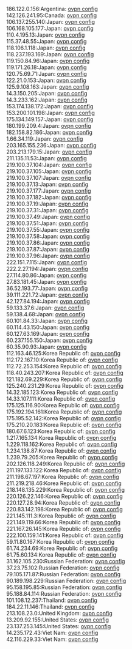 186.122.0.156:Argentina: [ovpn config](vpn/186_122_0_156.ovpn)  
142.126.241.95:Canada: [ovpn config](vpn/142_126_241_95.ovpn)  
106.137.255.140:Japan: [ovpn config](vpn/106_137_255_140.ovpn)  
106.168.105.177:Japan: [ovpn config](vpn/106_168_105_177.ovpn)  
110.4.195.13:Japan: [ovpn config](vpn/110_4_195_13.ovpn)  
115.37.48.55:Japan: [ovpn config](vpn/115_37_48_55.ovpn)  
118.106.1.118:Japan: [ovpn config](vpn/118_106_1_118.ovpn)  
118.237.193.169:Japan: [ovpn config](vpn/118_237_193_169.ovpn)  
119.150.84.96:Japan: [ovpn config](vpn/119_150_84_96.ovpn)  
119.171.26.18:Japan: [ovpn config](vpn/119_171_26_18.ovpn)  
120.75.69.71:Japan: [ovpn config](vpn/120_75_69_71.ovpn)  
122.21.0.153:Japan: [ovpn config](vpn/122_21_0_153.ovpn)  
125.9.108.163:Japan: [ovpn config](vpn/125_9_108_163.ovpn)  
14.3.150.205:Japan: [ovpn config](vpn/14_3_150_205.ovpn)  
14.3.233.162:Japan: [ovpn config](vpn/14_3_233_162.ovpn)  
153.174.138.172:Japan: [ovpn config](vpn/153_174_138_172.ovpn)  
153.200.101.198:Japan: [ovpn config](vpn/153_200_101_198.ovpn)  
175.134.149.157:Japan: [ovpn config](vpn/175_134_149_157.ovpn)  
180.199.209.4:Japan: [ovpn config](vpn/180_199_209_4.ovpn)  
182.158.82.186:Japan: [ovpn config](vpn/182_158_82_186.ovpn)  
1.66.34.119:Japan: [ovpn config](vpn/1_66_34_119.ovpn)  
203.165.155.236:Japan: [ovpn config](vpn/203_165_155_236.ovpn)  
203.213.179.15:Japan: [ovpn config](vpn/203_213_179_15.ovpn)  
211.135.11.53:Japan: [ovpn config](vpn/211_135_11_53.ovpn)  
219.100.37.104:Japan: [ovpn config](vpn/219_100_37_104.ovpn)  
219.100.37.105:Japan: [ovpn config](vpn/219_100_37_105.ovpn)  
219.100.37.107:Japan: [ovpn config](vpn/219_100_37_107.ovpn)  
219.100.37.13:Japan: [ovpn config](vpn/219_100_37_13.ovpn)  
219.100.37.177:Japan: [ovpn config](vpn/219_100_37_177.ovpn)  
219.100.37.182:Japan: [ovpn config](vpn/219_100_37_182.ovpn)  
219.100.37.19:Japan: [ovpn config](vpn/219_100_37_19.ovpn)  
219.100.37.31:Japan: [ovpn config](vpn/219_100_37_31.ovpn)  
219.100.37.49:Japan: [ovpn config](vpn/219_100_37_49.ovpn)  
219.100.37.51:Japan: [ovpn config](vpn/219_100_37_51.ovpn)  
219.100.37.55:Japan: [ovpn config](vpn/219_100_37_55.ovpn)  
219.100.37.58:Japan: [ovpn config](vpn/219_100_37_58.ovpn)  
219.100.37.86:Japan: [ovpn config](vpn/219_100_37_86.ovpn)  
219.100.37.87:Japan: [ovpn config](vpn/219_100_37_87.ovpn)  
219.100.37.96:Japan: [ovpn config](vpn/219_100_37_96.ovpn)  
222.151.7.115:Japan: [ovpn config](vpn/222_151_7_115.ovpn)  
222.2.27.194:Japan: [ovpn config](vpn/222_2_27_194.ovpn)  
27.114.80.86:Japan: [ovpn config](vpn/27_114_80_86.ovpn)  
27.83.181.45:Japan: [ovpn config](vpn/27_83_181_45.ovpn)  
36.52.193.77:Japan: [ovpn config](vpn/36_52_193_77.ovpn)  
39.111.221.72:Japan: [ovpn config](vpn/39_111_221_72.ovpn)  
42.127.84.194:Japan: [ovpn config](vpn/42_127_84_194.ovpn)  
59.133.37.6:Japan: [ovpn config](vpn/59_133_37_6.ovpn)  
59.138.4.68:Japan: [ovpn config](vpn/59_138_4_68.ovpn)  
60.101.84.33:Japan: [ovpn config](vpn/60_101_84_33.ovpn)  
60.114.43.150:Japan: [ovpn config](vpn/60_114_43_150.ovpn)  
60.127.63.169:Japan: [ovpn config](vpn/60_127_63_169.ovpn)  
60.237.155.150:Japan: [ovpn config](vpn/60_237_155_150.ovpn)  
60.35.90.93:Japan: [ovpn config](vpn/60_35_90_93.ovpn)  
112.163.46.125:Korea Republic of: [ovpn config](vpn/112_163_46_125.ovpn)  
112.172.167.10:Korea Republic of: [ovpn config](vpn/112_172_167_10.ovpn)  
112.72.253.154:Korea Republic of: [ovpn config](vpn/112_72_253_154.ovpn)  
118.40.243.207:Korea Republic of: [ovpn config](vpn/118_40_243_207.ovpn)  
121.182.69.229:Korea Republic of: [ovpn config](vpn/121_182_69_229.ovpn)  
125.240.231.29:Korea Republic of: [ovpn config](vpn/125_240_231_29.ovpn)  
14.32.185.123:Korea Republic of: [ovpn config](vpn/14_32_185_123.ovpn)  
14.33.107.111:Korea Republic of: [ovpn config](vpn/14_33_107_111.ovpn)  
175.125.116.90:Korea Republic of: [ovpn config](vpn/175_125_116_90.ovpn)  
175.192.194.161:Korea Republic of: [ovpn config](vpn/175_192_194_161.ovpn)  
175.195.52.142:Korea Republic of: [ovpn config](vpn/175_195_52_142.ovpn)  
175.210.20.183:Korea Republic of: [ovpn config](vpn/175_210_20_183.ovpn)  
180.67.6.123:Korea Republic of: [ovpn config](vpn/180_67_6_123.ovpn)  
1.217.165.134:Korea Republic of: [ovpn config](vpn/1_217_165_134.ovpn)  
1.229.118.162:Korea Republic of: [ovpn config](vpn/1_229_118_162.ovpn)  
1.234.138.87:Korea Republic of: [ovpn config](vpn/1_234_138_87.ovpn)  
1.239.79.205:Korea Republic of: [ovpn config](vpn/1_239_79_205.ovpn)  
202.126.118.249:Korea Republic of: [ovpn config](vpn/202_126_118_249.ovpn)  
211.197.133.122:Korea Republic of: [ovpn config](vpn/211_197_133_122.ovpn)  
211.198.67.197:Korea Republic of: [ovpn config](vpn/211_198_67_197.ovpn)  
211.219.218.46:Korea Republic of: [ovpn config](vpn/211_219_218_46.ovpn)  
218.148.135.229:Korea Republic of: [ovpn config](vpn/218_148_135_229.ovpn)  
220.126.22.146:Korea Republic of: [ovpn config](vpn/220_126_22_146.ovpn)  
220.127.28.94:Korea Republic of: [ovpn config](vpn/220_127_28_94.ovpn)  
220.83.142.198:Korea Republic of: [ovpn config](vpn/220_83_142_198.ovpn)  
221.145.111.3:Korea Republic of: [ovpn config](vpn/221_145_111_3.ovpn)  
221.149.119.66:Korea Republic of: [ovpn config](vpn/221_149_119_66.ovpn)  
221.167.26.145:Korea Republic of: [ovpn config](vpn/221_167_26_145.ovpn)  
222.100.159.141:Korea Republic of: [ovpn config](vpn/222_100_159_141.ovpn)  
59.11.80.167:Korea Republic of: [ovpn config](vpn/59_11_80_167.ovpn)  
61.74.234.69:Korea Republic of: [ovpn config](vpn/61_74_234_69.ovpn)  
61.75.60.134:Korea Republic of: [ovpn config](vpn/61_75_60_134.ovpn)  
31.162.105.230:Russian Federation: [ovpn config](vpn/31_162_105_230.ovpn)  
37.23.75.102:Russian Federation: [ovpn config](vpn/37_23_75_102.ovpn)  
79.105.171.87:Russian Federation: [ovpn config](vpn/79_105_171_87.ovpn)  
90.189.198.229:Russian Federation: [ovpn config](vpn/90_189_198_229.ovpn)  
95.158.195.85:Russian Federation: [ovpn config](vpn/95_158_195_85.ovpn)  
95.188.84.114:Russian Federation: [ovpn config](vpn/95_188_84_114.ovpn)  
101.108.12.237:Thailand: [ovpn config](vpn/101_108_12_237.ovpn)  
184.22.11.146:Thailand: [ovpn config](vpn/184_22_11_146.ovpn)  
213.108.23.0:United Kingdom: [ovpn config](vpn/213_108_23_0.ovpn)  
13.209.92.155:United States: [ovpn config](vpn/13_209_92_155.ovpn)  
23.137.253.145:United States: [ovpn config](vpn/23_137_253_145.ovpn)  
14.235.172.43:Viet Nam: [ovpn config](vpn/14_235_172_43.ovpn)  
42.116.229.33:Viet Nam: [ovpn config](vpn/42_116_229_33.ovpn)  
